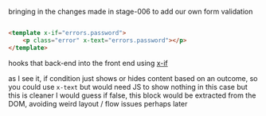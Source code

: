 bringing in the changes made in stage-006 to add our own form validation

```html

<template x-if="errors.password">
    <p class="error" x-text="errors.password"></p>
</template>
```

hooks that back-end into the front end using [x-if](https://alpinejs.dev/directives/if)

as I see it, if condition just shows or hides content based on an outcome, so you could use `x-text` but would need JS to show nothing in this case but this is cleaner I would guess if false, this block would be extracted from the DOM, avoiding weird layout / flow issues perhaps later

